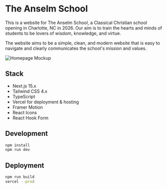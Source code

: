 # The Anselm School
This is a website for The Anselm School, a Classical Christian school opening in Charlotte, NC in 2026. Our aim is to train the hearts and minds of students to be lovers of wisdom, knowledge, and virtue.  

The website aims to be a simple, clean, and modern website that is easy to navigate and clearly communicates the school's mission and values.

![Homepage Mockup](homepage-mockup.jpg)

## Stack
- Next.js 15.x
- Tailwind CSS 4.x
- TypeScript
- Vercel for deployment & hosting
- Framer Motion
- React Icons
- React Hook Form

## Development

```bash
npm install
npm run dev
```

## Deployment

```bash
npm run build
vercel --prod
```

